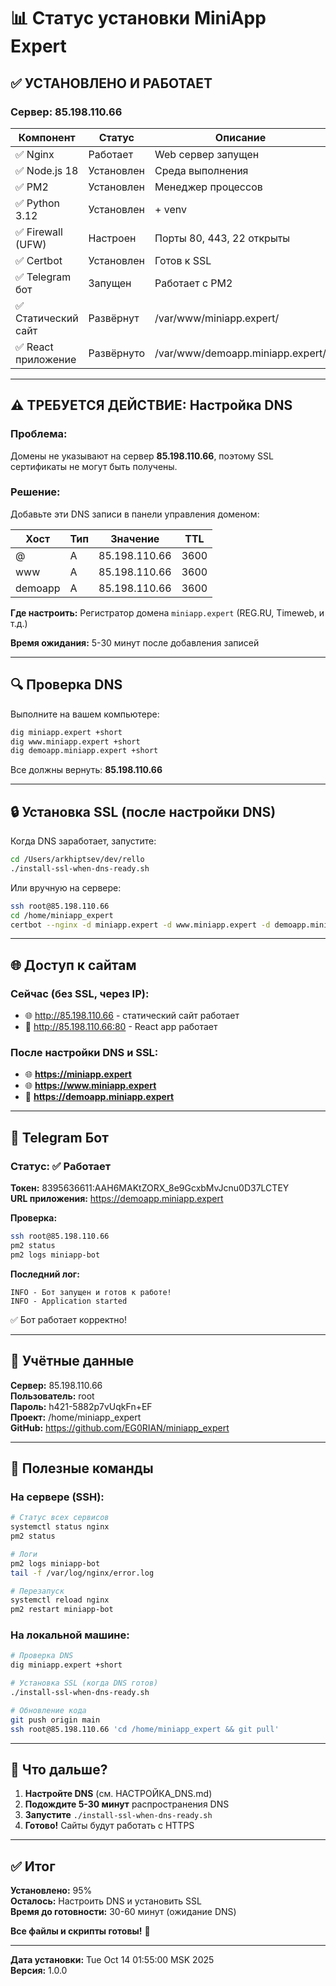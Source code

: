 # 📊 Статус установки MiniApp Expert

## ✅ УСТАНОВЛЕНО И РАБОТАЕТ

### Сервер: **85.198.110.66**

| Компонент | Статус | Описание |
|-----------|--------|----------|
| ✅ Nginx | Работает | Web сервер запущен |
| ✅ Node.js 18 | Установлен | Среда выполнения |
| ✅ PM2 | Установлен | Менеджер процессов |
| ✅ Python 3.12 | Установлен | + venv |
| ✅ Firewall (UFW) | Настроен | Порты 80, 443, 22 открыты |
| ✅ Certbot | Установлен | Готов к SSL |
| ✅ Telegram бот | Запущен | Работает с PM2 |
| ✅ Статический сайт | Развёрнут | /var/www/miniapp.expert/ |
| ✅ React приложение | Развёрнуто | /var/www/demoapp.miniapp.expert/ |

---

## ⚠️ ТРЕБУЕТСЯ ДЕЙСТВИЕ: Настройка DNS

### Проблема:
Домены не указывают на сервер **85.198.110.66**, поэтому SSL сертификаты не могут быть получены.

### Решение:
Добавьте эти DNS записи в панели управления доменом:

| Хост | Тип | Значение | TTL |
|------|-----|----------|-----|
| @ | A | 85.198.110.66 | 3600 |
| www | A | 85.198.110.66 | 3600 |
| demoapp | A | 85.198.110.66 | 3600 |

**Где настроить:** Регистратор домена `miniapp.expert` (REG.RU, Timeweb, и т.д.)

**Время ожидания:** 5-30 минут после добавления записей

---

## 🔍 Проверка DNS

Выполните на вашем компьютере:

```bash
dig miniapp.expert +short
dig www.miniapp.expert +short  
dig demoapp.miniapp.expert +short
```

Все должны вернуть: **85.198.110.66**

---

## 🔒 Установка SSL (после настройки DNS)

Когда DNS заработает, запустите:

```bash
cd /Users/arkhiptsev/dev/rello
./install-ssl-when-dns-ready.sh
```

Или вручную на сервере:

```bash
ssh root@85.198.110.66
cd /home/miniapp_expert
certbot --nginx -d miniapp.expert -d www.miniapp.expert -d demoapp.miniapp.expert --non-interactive --agree-tos --email hello@miniapp.expert --redirect
```

---

## 🌐 Доступ к сайтам

### Сейчас (без SSL, через IP):
- 🌐 http://85.198.110.66 - статический сайт работает
- 📱 http://85.198.110.66:80 - React app работает

### После настройки DNS и SSL:
- 🌐 **https://miniapp.expert**
- 🌐 **https://www.miniapp.expert**
- 📱 **https://demoapp.miniapp.expert**

---

## 🤖 Telegram Бот

### Статус: ✅ Работает

**Токен:** 8395636611:AAH6MAKtZORX_8e9GcxbMvJcnu0D37LCTEY  
**URL приложения:** https://demoapp.miniapp.expert

**Проверка:**
```bash
ssh root@85.198.110.66
pm2 status
pm2 logs miniapp-bot
```

**Последний лог:**
```
INFO - Бот запущен и готов к работе!
INFO - Application started
```

✅ Бот работает корректно!

---

## 📝 Учётные данные

**Сервер:** 85.198.110.66  
**Пользователь:** root  
**Пароль:** h421-5882p7vUqkFn+EF  
**Проект:** /home/miniapp_expert  
**GitHub:** https://github.com/EG0RIAN/miniapp_expert

---

## 🔧 Полезные команды

### На сервере (SSH):

```bash
# Статус всех сервисов
systemctl status nginx
pm2 status

# Логи
pm2 logs miniapp-bot
tail -f /var/log/nginx/error.log

# Перезапуск
systemctl reload nginx
pm2 restart miniapp-bot
```

### На локальной машине:

```bash
# Проверка DNS
dig miniapp.expert +short

# Установка SSL (когда DNS готов)
./install-ssl-when-dns-ready.sh

# Обновление кода
git push origin main
ssh root@85.198.110.66 'cd /home/miniapp_expert && git pull'
```

---

## 🎯 Что дальше?

1. **Настройте DNS** (см. НАСТРОЙКА_DNS.md)
2. **Подождите 5-30 минут** распространения DNS
3. **Запустите** `./install-ssl-when-dns-ready.sh`
4. **Готово!** Сайты будут работать с HTTPS

---

## ✅ Итог

**Установлено:** 95%  
**Осталось:** Настроить DNS и установить SSL  
**Время до готовности:** 30-60 минут (ожидание DNS)

**Все файлы и скрипты готовы!** 🚀

---

**Дата установки:** Tue Oct 14 01:55:00 MSK 2025  
**Версия:** 1.0.0






